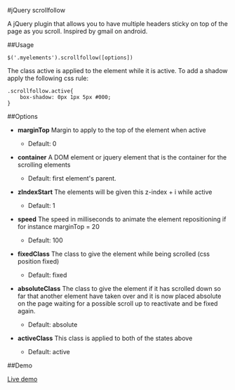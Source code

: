 #jQuery scrollfollow


A jQuery plugin that allows you to have multiple headers sticky on top of the page as you scroll. Inspired by gmail on android.


##Usage

	$('.myelements').scrollfollow([options])



The class active is applied to the element while it is active. To add a shadow apply the following css rule:

	.scrollfollow.active{
		box-shadow: 0px 1px 5px #000;
	}


##Options
	
- __marginTop__ Margin to apply to the top of the element when active
	- Default: 0
- __container__ A DOM element or jquery element that is the container for the scrolling elements 
	- Default: first element's parent. 
- __zIndexStart__ The elements will be given this z-index + i while active
	- Default: 1
- __speed__ The speed in milliseconds to animate the element repositioning if for instance marginTop = 20
	- Default: 100
- __fixedClass__ The class to give the element while being scrolled (css position fixed)
	- Default: fixed
- __absoluteClass__ The class to give the element if it has scrolled down so far that another element have taken over and it is now placed absolute on the page waiting for a possible scroll up to reactivate and be fixed again.
	- Default: absolute

- __activeClass__ This class is applied to both of the states above
	- Default: active  



##Demo

[Live demo](http://martinhansen.no/scrollfollow)



